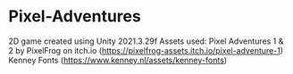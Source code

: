 # Pixel-Adventures
2D game created using Unity 2021.3.29f 
Assets used: 
Pixel Adventures 1 & 2 by PixelFrog on itch.io (https://pixelfrog-assets.itch.io/pixel-adventure-1) 
Kenney Fonts (https://www.kenney.nl/assets/kenney-fonts) 
